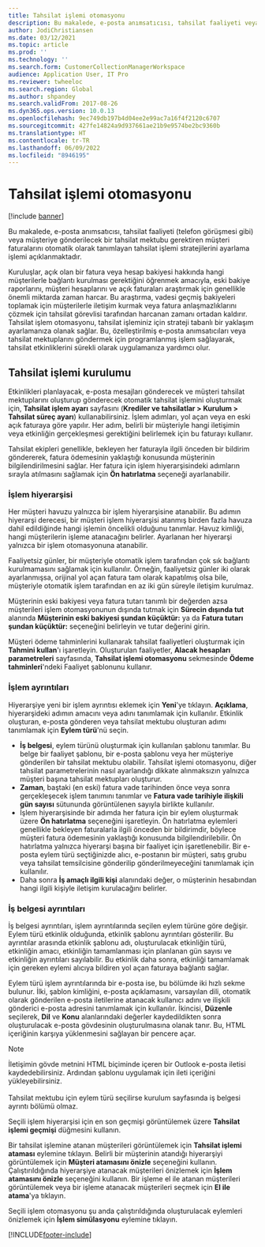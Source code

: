 ```yaml
---
title: Tahsilat işlemi otomasyonu
description: Bu makalede, e-posta anımsatıcısı, tahsilat faaliyeti veya müşteriye gönderilecek bir tahsilat mektubu gerektiren müşteri faturalarını otomatik olarak tanımlayan tahsilat işlemi stratejilerini ayarlama işlemi açıklanmaktadır.
author: JodiChristiansen
ms.date: 03/12/2021
ms.topic: article
ms.prod: ''
ms.technology: ''
ms.search.form: CustomerCollectionManagerWorkspace
audience: Application User, IT Pro
ms.reviewer: twheeloc
ms.search.region: Global
ms.author: shpandey
ms.search.validFrom: 2017-08-26
ms.dyn365.ops.version: 10.0.13
ms.openlocfilehash: 9ec749db197b4d04ee2e99ac7a16f4f2120c6707
ms.sourcegitcommit: 427fe14824a9d937661ae21b9e9574be2bc9360b
ms.translationtype: HT
ms.contentlocale: tr-TR
ms.lasthandoff: 06/09/2022
ms.locfileid: "8946195"
---
```

# <a name="collections-process-automation"></a>Tahsilat işlemi otomasyonu

[!include [banner](../includes/banner.md)]

Bu makalede, e-posta anımsatıcısı, tahsilat faaliyeti (telefon görüşmesi gibi) veya müşteriye gönderilecek bir tahsilat mektubu gerektiren müşteri faturalarını otomatik olarak tanımlayan tahsilat işlemi stratejilerini ayarlama işlemi açıklanmaktadır. 

Kuruluşlar, açık olan bir fatura veya hesap bakiyesi hakkında hangi müşterilerle bağlantı kurulması gerektiğini öğrenmek amacıyla, eski bakiye raporlarını, müşteri hesaplarını ve açık faturaları araştırmak için genellikle önemli miktarda zaman harcar. Bu araştırma, vadesi geçmiş bakiyeleri toplamak için müşterilerle iletişim kurmak veya fatura anlaşmazlıklarını çözmek için tahsilat görevlisi tarafından harcanan zamanı ortadan kaldırır. Tahsilat işlem otomasyonu, tahsilat işleminiz için strateji tabanlı bir yaklaşım ayarlamanıza olanak sağlar. Bu, özelleştirilmiş e-posta anımsatıcıları veya tahsilat mektuplarını göndermek için programlanmış işlem sağlayarak, tahsilat etkinliklerini sürekli olarak uygulamanıza yardımcı olur. 

## <a name="collections-process-setup"></a>Tahsilat işlemi kurulumu
Etkinlikleri planlayacak, e-posta mesajları gönderecek ve müşteri tahsilat mektuplarını oluşturup gönderecek otomatik tahsilat işlemini oluşturmak için, **Tahsilat işlem ayarı** sayfasını (**Krediler ve tahsilatlar > Kurulum > Tahsilat süreç ayarı**) kullanabilirsiniz. İşlem adımları, yol açan veya en eski açık faturaya göre yapılır. Her adım, belirli bir müşteriyle hangi iletişimin veya etkinliğin gerçekleşmesi gerektiğini belirlemek için bu faturayı kullanır.  

Tahsilat ekipleri genellikle, bekleyen her faturayla ilgili önceden bir bildirim göndererek, fatura ödemesinin yaklaştığı konusunda müşterinin bilgilendirilmesini sağlar. Her fatura için işlem hiyerarşisindeki adımların sırayla atılmasını sağlamak için **Ön hatırlatma** seçeneği ayarlanabilir.

### <a name="process-hierarchy"></a>İşlem hiyerarşisi
Her müşteri havuzu yalnızca bir işlem hiyerarşisine atanabilir. Bu adımın hiyerarşi derecesi, bir müşteri işlem hiyerarşisi atanmış birden fazla havuza dahil edildiğinde hangi işlemin öncelikli olduğunu tanımlar. Havuz kimliği, hangi müşterilerin işleme atanacağını belirler. Ayarlanan her hiyerarşi yalnızca bir işlem otomasyonuna atanabilir.

Faaliyetsiz günler, bir müşteriyle otomatik işlem tarafından çok sık bağlantı kurulmamasını sağlamak için kullanılır. Örneğin, faaliyetsiz günler iki olarak ayarlanmışsa, orijinal yol açan fatura tam olarak kapatılmış olsa bile, müşteriyle otomatik işlem tarafından en az iki gün süreyle iletişim kurulmaz. 

Müşterinin eski bakiyesi veya fatura tutarı tanımlı bir değerden azsa müşterileri işlem otomasyonunun dışında tutmak için **Sürecin dışında tut** alanında **Müşterinin eski bakiyesi şundan küçüktür:** ya da **Fatura tutarı şundan küçüktür:** seçeneğini belirleyin ve tutar değerini girin.

Müşteri ödeme tahminlerini kullanarak tahsilat faaliyetleri oluşturmak için **Tahmini kullan**'ı işaretleyin. Oluşturulan faaliyetler, **Alacak hesapları parametreleri** sayfasında, **Tahsilat işlemi otomasyonu** sekmesinde **Ödeme tahminleri**'ndeki Faaliyet şablonunu kullanır. 

### <a name="process-details"></a>İşlem ayrıntıları
Hiyerarşiye yeni bir işlem ayrıntısı eklemek için **Yeni**'ye tıklayın. **Açıklama**, hiyerarşideki adımın amacını veya adını tanımlamak için kullanılır. Etkinlik oluşturan, e-posta gönderen veya tahsilat mektubu oluşturan adımı tanımlamak için **Eylem türü**'nü seçin. 

- **İş belgesi**, eylem türünü oluşturmak için kullanılan şablonu tanımlar. Bu belge bir faaliyet şablonu, bir e-posta şablonu veya her müşteriye gönderilen bir tahsilat mektubu olabilir. Tahsilat işlemi otomasyonu, diğer tahsilat parametrelerinin nasıl ayarlandığı dikkate alınmaksızın yalnızca müşteri başına tahsilat mektupları oluşturur.
- **Zaman**, baştaki (en eski) fatura vade tarihinden önce veya sonra gerçekleşecek işlem tanımını tanımlar ve **Fatura vade tarihiyle ilişkili gün sayısı** sütununda görüntülenen sayıyla birlikte kullanılır. 
- İşlem hiyerarşisinde bir adımda her fatura için bir eylem oluşturmak üzere **Ön hatırlatma** seçeneğini işaretleyin. Ön hatırlatma eylemleri genellikle bekleyen faturalarla ilgili önceden bir bildirimdir, böylece müşteri fatura ödemesinin yaklaştığı konusunda bilgilendirilebilir. Ön hatırlatma yalnızca hiyerarşi başına bir faaliyet için işaretlenebilir. Bir e-posta eylem türü seçtiğinizde alıcı, e-postanın bir müşteri, satış grubu veya tahsilat temsilcisine gönderilip gönderilmeyeceğini tanımlamak için kullanılır. 
- Daha sonra **İş amaçlı ilgili kişi** alanındaki değer, o müşterinin hesabından hangi ilgili kişiyle iletişim kurulacağını belirler.

### <a name="business-document-details"></a>İş belgesi ayrıntıları
İş belgesi ayrıntıları, işlem ayrıntılarında seçilen eylem türüne göre değişir. Eylem türü etkinlik olduğunda, etkinlik şablonu ayrıntıları gösterilir. Bu ayrıntılar arasında etkinlik şablonu adı, oluşturulacak etkinliğin türü, etkinliğin amacı, etkinliğin tamamlanması için planlanan gün sayısı ve etkinliğin ayrıntıları sayılabilir. Bu etkinlik daha sonra, etkinliği tamamlamak için gereken eylemi alıcıya bildiren yol açan faturaya bağlantı sağlar.

Eylem türü işlem ayrıntılarında bir e-posta ise, bu bölümde iki hızlı sekme bulunur. İlki, şablon kimliğini, e-posta açıklamasını, varsayılan dili, otomatik olarak gönderilen e-posta iletilerine atanacak kullanıcı adını ve ilişkili gönderici e-posta adresini tanımlamak için kullanılır. İkincisi, **Düzenle** seçilerek, **Dil** ve **Konu** alanlarındaki değerler kaydedildikten sonra oluşturulacak e-posta gövdesinin oluşturulmasına olanak tanır. Bu, HTML içeriğinin karşıya yüklenmesini sağlayan bir pencere açar. 

> [!Note]
> İletişimin gövde metnini HTML biçiminde içeren bir Outlook e-posta iletisi kaydedebilirsiniz. Ardından şablonu uygulamak için ileti içeriğini yükleyebilirsiniz. <br> <br> Tahsilat mektubu için eylem türü seçilirse kurulum sayfasında iş belgesi ayrıntı bölümü olmaz.

Seçili işlem hiyerarşisi için en son geçmişi görüntülemek üzere **Tahsilat işlemi geçmişi** düğmesini kullanın. 

Bir tahsilat işlemine atanan müşterileri görüntülemek için **Tahsilat işlemi ataması** eylemine tıklayın. Belirli bir müşterinin atandığı hiyerarşiyi görüntülemek için **Müşteri atamasını önizle** seçeneğini kullanın. Çalıştırıldığında hiyerarşiye atanacak müşterileri önizlemek için **İşlem atamasını önizle** seçeneğini kullanın. Bir işleme el ile atanan müşterileri görüntülemek veya bir işleme atanacak müşterileri seçmek için **El ile atama**'ya tıklayın.

Seçili işlem otomasyonu şu anda çalıştırıldığında oluşturulacak eylemleri önizlemek için **İşlem simülasyonu** eylemine tıklayın. 

[!INCLUDE[footer-include](../../includes/footer-banner.md)]
